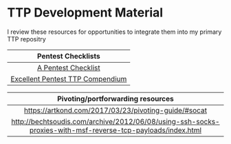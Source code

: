 # TTP Development Material
I review these resources for opportunities to integrate them into my primary TTP repositry

|Pentest Checklists|
|:-----:| 
|[A Pentest Checklist](https://docs.google.com/document/d/1drBNRvCt9HsOIqo5xJfEMr3Glkpuk5KSs9iTbWpw6jQ/edit#)|
|[Excellent Pentest TTP Compendium](https://github.com/Adam-Goss/pentest-methodology)|


|Pivoting/portforwarding resources|
|:-----:|
|https://artkond.com/2017/03/23/pivoting-guide/#socat|
|http://bechtsoudis.com/archive/2012/06/08/using-ssh-socks-proxies-with-msf-reverse-tcp-payloads/index.html|
